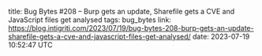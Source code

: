 title: Bug Bytes #208 – Burp gets an update, Sharefile gets a CVE and JavaScript files get analysed
tags: bug_bytes
link: https://blog.intigriti.com/2023/07/19/bug-bytes-208-burp-gets-an-update-sharefile-gets-a-cve-and-javascript-files-get-analysed/
date: 2023-07-19 10:52:47 UTC